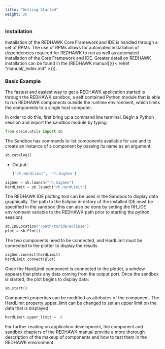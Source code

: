 ```yaml
---
title: "Getting Started"
weight: 20
---
```


### Installation

Installation of the REDHAWK Core Framework and IDE is handled through a set of RPMs. The use of RPMs allows for automated installation of dependencies required for REDHAWK to run as well as automated installation of the Core Framework and IDE. Greater detail on REDHAWK installation can be found in the [REDHAWK manual]({{< relref "manual/_index.md" >}}).

### Basic Example

The fastest and easiest way to get a REDHAWK application started is through the REDHAWK sandbox, a self contained Python module that is able to run REDHAWK components outside the runtime environment, which limits the components to a single host computer.

In order to do this, first bring up a command line terminal. Begin a Python session and import the sandbox module by typing:

```py
from ossie.utils import sb
```

The Sandbox has commands to list components available for use and to create an instance of a component by passing its name as an argument:

```py
sb.catalog()
```

- Output:

    ```py
    ['rh.HardLimit', 'rh.SigGen']
    ```

```py
sigGen = sb.launch("rh.SigGen")
hardLimit = sb.launch("rh.HardLimit")
```

The REDHAWK IDE plotting tool can be used in the Sandbox to display data graphically. The path to the Eclipse directory of the installed IDE must be specified in the sandbox (this can also be done by setting the RH_IDE environment variable to the REDHAWK path prior to starting the python session):

```py
sb.IDELocation("/path/to/ide/eclipse")
plot = sb.Plot()
```

The two components need to be connected, and HardLimit must be connected to the plotter to display the results.

```py
sigGen.connect(hardLimit)
hardLimit.connect(plot)
```

Once the HardLimit component is connected to the plotter, a window appears that plots any data coming from the output port. Once the sandbox is started, the plot begins to display data:

```py
sb.start()
```

Component properties can be modified as attributes of the component. The HardLimit property upper_limit can be changed to set an upper limit on the data that is displayed:

```py
hardLimit.upper_limit = .8
```

For further reading on application development, the component and sandbox chapters of the REDHAWK manual provide a more thorough description of the makeup of components and how to test them in the REDHAWK environment.
